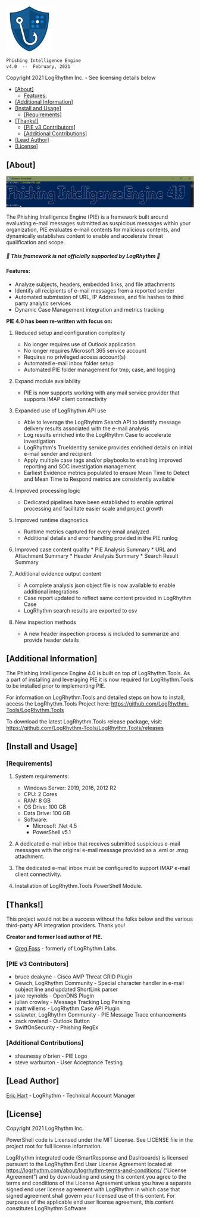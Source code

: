 <img align="center" src="/images/PIE-Logo.png" width="125px" alt="PIE">

    Phishing Intelligence Engine
    v4.0  --  February, 2021

Copyright 2021 LogRhythm Inc. - See licensing details below

- [[About]](#-about-)
    + [Features:](#features-)
- [[Additional Information]](#-additional-information-)
- [[Install and Usage]](#-install-and-usage-)
  * [[Requirements]](#-requirements-)
- [[Thanks!]](#-thanks--)
  * [[PIE v3 Contributors]](#-pie-v3-contributors-)
  * [[Additional Contributions]](#-additional-contributions-)
- [[Lead Author]](#-lead-author-)
- [[License]](#-license-)

## [About]
    
![Phishing Intelligence Engine](/images/PIE.png)

The Phishing Intelligence Engine (PIE) is a framework built around evaluating e-mail messages submitted as suspicious messages within your organization, PIE evaluates e-mail contents for malicious contents, and dynamically establishes content to enable and accelerate threat qualification and scope.

##### :rotating_light: This framework is not officially supported by LogRhythm  :rotating_light:

#### Features:

  - Analyze subjects, headers, embedded links, and file attachments
  - Identify all recipients of e-mail messages from a reported sender
  - Automated submission of URL, IP Addresses, and file hashes to third party analytic services
  - Dynamic Case Management integration and metrics tracking


**PIE 4.0 has been re-written with focus on:**

  1. Reduced setup and configuration complexity
     * No longer requires use of Outlook application
     * No longer requires Microsoft 365 service account
     * Requires no privileged access account(s)
     * Automated e-mail inbox folder setup
     * Automated PIE folder management for tmp, case, and logging
  
  2. Expand module availability
     * PIE is now supports working with any mail service provider that supports IMAP client connectivity
  
  3. Expanded use of LogRhythm API use
     * Able to leverage the LogRhyhtm Search API to identify message delivery results associated with the e-mail analysis
     * Log results enriched into the LogRhythm Case to accelerate investigation
     * LogRhythm's TrueIdentity service provides enriched details on initial e-mail sender and recipient
     * Apply multiple case tags and/or playbooks to enabling improved reporting and SOC investigation management
     * Earliest Evidence metrics populated to ensure Mean Time to Detect and Mean Time to Respond metrics are consistently available
  
  4. Improved processing logic
     * Dedicated pipelines have been established to enable optimal processing and facilitate easier scale and project growth
  
  5. Improved runtime diagnostics
     * Runtime metrics captured for every email analyzed
     * Additional details and error handling provided in the PIE runlog
  
   6. Improved case content quality
     * PIE Analysis Summary
     * URL and Attachment Summary
     * Header Analysis Summary
     * Search Result Summary
  
  7. Additional evidence output content
     * A complete analysis json object file is now available to enable additional integrations
     * Case report updated to reflect same content provided in LogRhythm Case
     * LogRhythm search results are exported to csv
  
  8. New inspection methods
     * A new header inspection process is included to summarize and provide header details

## [Additional Information]

The Phishing Intelligence Engine 4.0 is built on top of LogRhythm.Tools.  As a part of installing and leveraging PIE it is now required for LogRhythm.Tools to be installed prior to implementing PIE.

For information on LogRhythm.Tools and detailed steps on how to install, access the LogRhythm.Tools Project here:
https://github.com/LogRhythm-Tools/LogRhythm.Tools

To download the latest LogRhythm.Tools release package, visit:
https://github.com/LogRhythm-Tools/LogRhythm.Tools/releases


## [Install and Usage]

### [Requirements]

1. System requirements:
    -	Windows Server: 2019, 2016, 2012 R2
    - CPU: 2 Cores
    -	RAM: 8 GB
    -	OS Drive: 100 GB
    -	Data Drive: 100 GB
    -	Software: 
        - Microsoft .Net 4.5
        -	PowerShell v5.1

2. A dedicated e-mail inbox that receives submitted suspicious e-mail messages with the original e-mail message provided as a .eml or .msg attachment.
   
3. The dedicated e-mail inbox must be configured to support IMAP e-mail client connectivity.

4. Installation of LogRhythm.Tools PowerShell Module.
   

## [Thanks!]

This project would not be a success without the folks below and the various third-party API integration providers. Thank you!

**Creator and former lead author of PIE.**
- [Greg Foss](https://github.com/gfoss) - formerly of LogRhythm Labs.

### [PIE v3 Contributors]
- bruce deakyne -  Cisco AMP Threat GRID Plugin
- Gewch, LogRhythm Community - Special character handler in e-mail subject line and updated ShortLink parser
- jake reynolds - OpenDNS Plugin
- julian crowley - Message Tracking Log Parsing
- matt willems - LogRhythm Case API Plugin
- sslawter, LogRhythm Community - PIE Message Trace enhancements
- zack rowland - Outlook Button
- SwiftOnSecurity - Phishing RegEx

### [Additional Contributions]
- shaunessy o'brien - PIE Logo
- steve warburton - User Acceptance Testing


## [Lead Author]

[Eric Hart](https://github.com/Jtekt) - LogRhythm - Technical Account Manager


## [License]

Copyright 2021 LogRhythm Inc.   

PowerShell code is Licensed under the MIT License. See LICENSE file in the project root for full license information.

LogRhythm integrated code (SmartResponse and Dashboards) is licensed pursuant to the LogRhythm End User License Agreement located at https://logrhythm.com/about/logrhythm-terms-and-conditions/ (“License Agreement”) and by downloading and using this content you agree to the terms and conditions of the License Agreement unless you have a separate signed end user license agreement with LogRhythm in which case that signed agreement shall govern your licensed use of this content. For purposes of the applicable end user license agreement, this content constitutes LogRhythm Software
